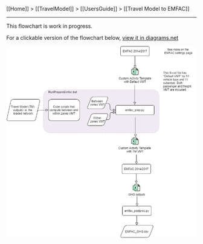 [[Home]] > [[TravelModel]] > [[UsersGuide]] > [[Travel Model to EMFAC]]

***

This flowchart is work in progress.

For a clickable version of the flowchart below, [view it in diagrams.net](https://viewer.diagrams.net/?highlight=0000ff&edit=_blank&layers=1&nav=1&title=emfac_flow_chart.drawio#R7Vxdd5s4EP01Pmf3wT58GLAf7SRO221208Zt2qceAbJRgxEFEdv99TsCYQPCH3GMkybpQ40GSQjN1Z07Em1LP5stLiMUelfUxX5LU9xFSz9vaVq%2F14e%2FuWGZGSxdyQzTiLiZSV0bbshvLIx5tYS4OC5VZJT6jIRlo0ODADusZENRROflahPql58aoimWDDcO8mXrLXGZl1l7mrW2v8Nk6uVPVk3xwjOUVxZvEnvIpfOCSb9o6WcRpSy7mi3OsM%2FnLp%2BX2%2FfLW%2F%2FjnXn54VP8C30Z%2FjP%2B92s762z0kCarV4hwwA7u%2BvLbwkp6t5%2FmP%2BwLc2h%2FGE8ms7bRzfq%2BR34iJky8LFvmMxjRJHAx70Vt6cO5Rxi%2BCZHD784BMmDz2MwXtyfE98%2BoT6O0rY5V18AW2F0Ue6s%2BYhbRO1yo1jctHZlwh0LHhHGoGQoU93xxMUH3OGJ4UXC7mIhLTGeYRUuokt%2B1xHsLUGs5qOdriHR7wuYV4ZEbkYDldNX3eurhQsz%2BAzwhO%2BIsiRmdgW3gMHLPZ0VTxngW%2Bojhlmb6MKShHcHVlF%2FNCQxcU87xBCVwS1O%2BXo0lVwKEQ35JZumqKTqOTx6BZTPwyTQAG6NhwfoR2di%2FpjFhhPK7NmV8bPrQ5zeGyLmbpjAp%2BHSS%2FoEq6cMGcZitbu5WlBcmZMFBMRTjOfcY47Qw4FOpjRw30DsEiGFCAIBRx%2BGzMXIRQ%2FDD7TEvUieZATzaqaHNvcCdOTK7lqVobbxwsN9WtV4nDKZNwcnQ%2ByU4qV0ZTnoNmvQjgKn2DbTdq7rg%2Bp%2BYsaVgbpQwytdhxDw6pQF4nnIgZGubBkxUU3kZB%2B6AMzTHg0%2Bdu8w0InysqZ%2BhJOr3Vqs%2BJ%2BGUB3JGVTYjKaABRyp2gdXF6NeDu1hbh3hB2DfeV8cQpe%2FiMfz6fJGPiReWqwHCbBca8eL34r11s7SUt3sYkGKaRA7eUk8XcRFFU8x2cwSfi62wjDBwBLkvR8A6kImm15QEbA1nva%2BU4WxWcJoNVLSqQHU1jMPRq0vovbgaDaAvRVNUmIMR%2FFgSoHcFpgJ44cWHUx%2FFsXDnDmSWA2BTJNLtl2OSIXOIqtWQSPfhJPIlxtF%2F9k%2FOwZqSrrus6Q3GXPjQiP8AzwMkPX4pR5vcITFQBwmmcS7E0pH4JLjLSabI51MIUYktaHyIloMIoysYKuXD47oTemrPsQ1RBnoazckdgZ9RRGftcYTugcdTddoe07Z4vrYrqvYLUy6gV4AMeIaVUVJWJoJ7ippGmJCIkg6AAEc14XNGXDelpTpYNgUh0ywvXLMGQkYNhLSHQwiKBRQ9QOeocmwae4QD6IKHai7xic9B56E4g96vhCvsYUXZ5GYo23wKDDWdKo84aWu2DPkPClz4W%2BX34sSGCUdxB66HNBVLIVAADqbgwLzmJMqmRTwEMhDeCwkcPwEG6Eik83gE%2BXjCng1%2BrArx1%2BiYla0ki9WmZLFhSHD5nATXEeZvfzGbIKdjI9aAXw5b2etQoVSTnqfMZVYR%2FJGrfk%2Bf9eQlnvI32PL9hb%2FGV3%2FDIkYzPmuBHWewroYZmrAwYZwHSAd38ni0q5VPEfeBpgSYzWl0tzENAmcg38c%2BnUaIJzMhjghMAXd7%2Bd71%2BsbuBBhSmlxoSOKhBnBN4UIrr2XN2nMt95uChW6%2BxqxklWGU8ot1unGUDGNn5qAap0kdunqFjHq9chdZLiSlDlJHhql3jFJXurJfFgLOR8tCtZBXiLcM2VBqh7xpZNX6upjb9dLIRnBoSlSf%2BfV3rx2O0FBinEfSy2pjFtn5c5RWLXLyVpU0pk6Edms1xAG7IZsSGcyFwY8QVEInzNoXkpKN%2BmG7bjUKry2nEk%2BXfW7Hy%2F7holeBtbGfijgg%2FazJHTY58iyxuQCPnYiEqQ5gHvcWgHIGwoDfsiHGYxysFDzfByW8%2BBsoOm4V9kEfjQDrhSIgV%2Fs1AqFu1%2FIAgXB4tijz3nDlcFn5ST5%2FFqKvsTWr1nBrv8ZjRlOSLteYBffcivW3S6S%2FVlflx6hP7DnT2i0oXp4YF0cE%2BaFAQYrvcURQFvDWwxX8VigVDwm2rrVno%2FW1qhA%2BUOprplnqxzTK%2FRxJ50NKUXpM39g%2BKqN2VI2qfFM%2B%2Bdh%2BCFwTAsU58PhqB7e%2BHQE3egTcrdmFa%2BoIuB5Le2SML4%2FgT3Keu5OBe%2BppGNioiAqjukWy926L0a%2Fsthj6fix8LOqztFcN16fdHLROA1e1KhiqJxD7wrXaUVdrRjJIAz7FVp8ln3i9ppXQJHE3zseGXsKLVj0W3Z%2BPKx319dOy8es%2BqvmzMVjOW%2FRu91AMljvq5p9MnwiDuYh6ZZ%2BBrTRcLsTqvsE40ndgezpij2%2FE38jgmZKBpOt7lU4OTxHM6niOpLo2D7pR3dWTddflu0swrD5CedtJOclOSrey8abpEgGedCel9yaG%2Flj%2BM7UqaVmHyiGpK0utdHUs%2FpMHLb6p2H9slRYNMaZ8hiQ%2BvKAxCyPqrD6%2BeFH6TKtHwdPpM%2Flzy1Qo%2F4Dw1XHi%2B42B6zkcrx7r305UnNKv%2BXql7qOjxs5Xe2%2Fb739u0FCrTG8cHDSkrvpNBQ3pSdauoLGjxaODRrBEtu59%2FvY5jn%2F9Dt%2F7njL22vIXI2%2Fr4m1dvOR1AcX1fxKQVV%2F%2FTwv6xf8%3D)

![](https://github.com/BayAreaMetro/travel-model-one/blob/master/model-files/scripts/emfac/emfac_flow_chart.png)



